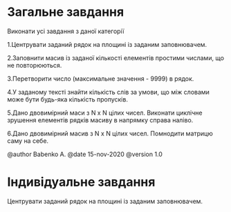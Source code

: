 ﻿# Загальне завдання

Виконати усі завдання з даної категорії

1.Центрувати заданий рядок на площині із заданим заповнювачем.

2.Заповнити масив із заданої кількості елементів простими числами, що не повторюються.

3.Перетворити число (максимальне значення - 9999) в рядок.

4.У заданому тексті знайти кількість слів за умови, що між словами може бути будь-яка кількість пропусків.

5.Дано двовимірний маси з N x N цілих чисел. Виконати циклічне зрушення елементів рядків масиву в напрямку справа наліво.

6.Дано двовимірний масив з N x N цілих чисел. Помнодити матрицю саму на себе.

@author Babenko A.
@date 15-nov-2020
@version 1.0

# Індивідуальне завдання

Центрувати заданий рядок на площині із заданим заповнювачем.